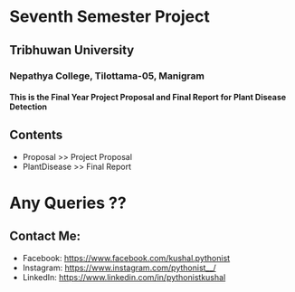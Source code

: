 # Seventh Semester Project      
## Tribhuwan University  
### Nepathya College, Tilottama-05, Manigram    
#### This is the Final Year Project Proposal and Final Report for Plant Disease Detection  


## Contents  

- Proposal >> Project Proposal  
- PlantDisease >> Final Report  

# Any Queries ?? 

## Contact Me:  

- Facebook: https://www.facebook.com/kushal.pythonist  
- Instagram: https://www.instagram.com/pythonist__/ 
- LinkedIn: https://www.linkedin.com/in/pythonistkushal    


